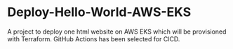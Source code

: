 # Deploy-Hello-World-AWS-EKS
A project to deploy one html website on AWS EKS which will be provisioned with Terraform.
GitHub Actions has been selected for CICD.